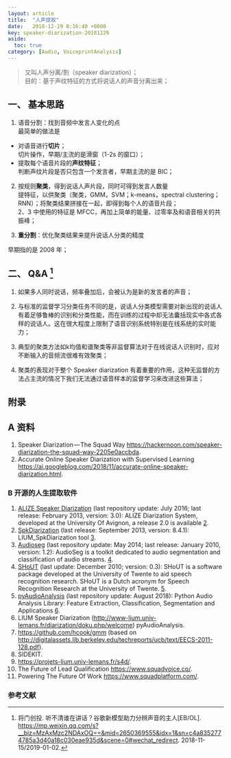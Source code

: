 ```yaml
---
layout: article
title:  "人声提取"
date:   2018-12-29 8:16:40 +0800
key: speaker-diarization-20181229
aside:
  toc: true
category: [Audio, VoiceprintAnalysis]
---
```


>又叫人声分离/割（speaker diarization）；  
目的：基于声纹特征的方式将说话人的声音分离出来；   

## 一、 基本思路
1. 语音分割：找到音频中发言人变化的点  
最简单的做法是
- 对语音进行**切片**；  
切片操作，早期/主流的是滑窗（1-2s 的窗口）；
- 提取每个语音片段的**声纹特征**；  
判断声纹片段是否只包含一个发言者，早期主流的是 BIC；  

2. 按规则**聚类**，得到说话人声片段，同时可得到发言人数量  
提特征，以供聚类（聚类，GMM，SVM；k-means，spectral clustering；RNN）；将聚类结果拼接在一起，即得到每个人的语音片段；    
2、3 中使用的特征是 MFCC，再加上简单的能量、过零率及和语音相关的共振峰；

3. **重分割**：优化聚类结果来提升说话人分类的精度    

早期指的是 2008 年；  


## 二、 Q&A [^1]
1. 如果多人同时说话，频率叠加后，会被认为是新的发言者的声音；  

2. 与标准的监督学习分类任务不同的是，说话人分类模型需要对新出现的说话人有着足够鲁棒的识别和分类性能，而在训练的过程中却无法囊括现实中各式各样的说话人。这在很大程度上限制了语音识别系统特别是在线系统的实时能力；  

3. 典型的聚类方法如k均值和谱聚类等非监督算法对于在线说话人识别时，应对不断输入的音频流很难有效聚类；  

4. 聚类的表现对于整个 Speaker diarization 有着重要的作用，这种无监督的方法占主流的情况下我们无法通过语音样本的监督学习来改进这些算法；  


## 附录
## A 资料
1. Speaker Diarization — The Squad Way <https://hackernoon.com/speaker-diarization-the-squad-way-2205e0accbda>.  
2. Accurate Online Speaker Diarization with Supervised Learning <https://ai.googleblog.com/2018/11/accurate-online-speaker-diarization.html>.  


### B 开源的人生提取软件
1. [ALIZE Speaker Diarization](https://en.wikipedia.org/w/index.php?title=ALIZE_Speaker_Diarization&action=edit&redlink=1) (last repository update: July 2016; last release: February 2013, version: 3.0): ALIZE Diarization System, developed at the University Of Avignon, a release 2.0 is available [2](http://alize.univ-avignon.fr/svn/LIA_RAL/branches/2.0/LIA_SpkSeg/).  
2. [SpkDiarization](http://www-lium.univ-lemans.fr/diarization/doku.php/welcome%7CLIUM) (last release: September 2013, version: 8.4.1): LIUM_SpkDiarization tool [3](http://www-lium.univ-lemans.fr/fr/content/liumspkdiarization).  
3. [Audioseg](https://en.wikipedia.org/w/index.php?title=Audioseg&action=edit&redlink=1) (last repository update: May 2014; last release: January 2010, version: 1.2): AudioSeg is a toolkit dedicated to audio segmentation and classification of audio streams. [4](http://gforge.inria.fr/projects/audioseg).   
4. [SHoUT](https://en.wikipedia.org/w/index.php?title=SHoUT&action=edit&redlink=1) (last update: December 2010; version: 0.3): SHoUT is a software package developed at the University of Twente to aid speech recognition research. SHoUT is a Dutch acronym for Speech Recognition Research at the University of Twente. [5](http://shout-toolkit.sourceforge.net/).  
5. [pyAudioAnalysis](https://en.wikipedia.org/w/index.php?title=PyAudioAnalysis&action=edit&redlink=1) (last repository update: August 2018): Python Audio Analysis Library: Feature Extraction, Classification, Segmentation and Applications [6](https://github.com/tyiannak/pyAudioAnalysis).  
6. LIUM Speaker Diarization (http://www-lium.univ-lemans.fr/diarization/doku.php/welcome)
pyAudioAnalysis.   
7. https://github.com/hcook/gmm (based on http://digitalassets.lib.berkeley.edu/techreports/ucb/text/EECS-2011-128.pdf).   
8. SIDEKIT.  
9. https://projets-lium.univ-lemans.fr/s4d/.  
10. The Future of Lead Qualification <https://www.squadvoice.co/>.  
11. Powering The Future Of Work <https://www.squadplatform.com/>.   

### 参考文献
[^1]:  将门创投. 听不清谁在讲话？谷歌新模型助力分辨声音的主人[EB/OL]. <https://mp.weixin.qq.com/s?__biz=MzAxMzc2NDAxOQ==&mid=2650369555&idx=1&sn=c4a8352774785a3d40a18c030eae935d&scene=0#wechat_redirect>. 2018-11-15/2019-01-02.  
